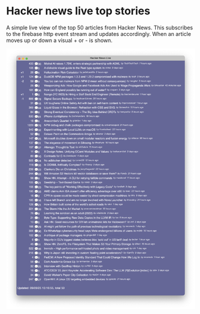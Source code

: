 # Hacker news live top stories

A simple live view of the top 50 articles from Hacker News. This subscribes to the firebase http event stream and
updates accordingly. When an article moves up or down a visual + or - is shown.

[<img src="https://github.com/darrell-roberts/hacker-news/blob/d4792d1e4d7ee1733be3c2d4c00909732add3cc2/hacker-news-gpui/screen_capture.png" width="800">](https://github.com/darrell-roberts/hacker-news/blob/d4792d1e4d7ee1733be3c2d4c00909732add3cc2/hacker-news-gpui/screen_capture.png)
